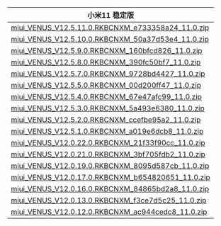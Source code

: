 | 小米11  稳定版    |
| ---- |
| [miui_VENUS_V12.5.11.0.RKBCNXM_e733358a24_11.0.zip](https://bigota.d.miui.com/V12.5.11.0.RKBCNXM/miui_VENUS_V12.5.11.0.RKBCNXM_e733358a24_11.0.zip)    |
| [miui_VENUS_V12.5.10.0.RKBCNXM_50a37d53e4_11.0.zip](https://bigota.d.miui.com/V12.5.10.0.RKBCNXM/miui_VENUS_V12.5.10.0.RKBCNXM_50a37d53e4_11.0.zip)    |
| [miui_VENUS_V12.5.9.0.RKBCNXM_160bfcd826_11.0.zip](https://bigota.d.miui.com/V12.5.9.0.RKBCNXM/miui_VENUS_V12.5.9.0.RKBCNXM_160bfcd826_11.0.zip)    |
| [miui_VENUS_V12.5.8.0.RKBCNXM_390fc50bf7_11.0.zip](https://bigota.d.miui.com/V12.5.8.0.RKBCNXM/miui_VENUS_V12.5.8.0.RKBCNXM_390fc50bf7_11.0.zip)    |
| [miui_VENUS_V12.5.7.0.RKBCNXM_9728bd4427_11.0.zip](https://bigota.d.miui.com/V12.5.7.0.RKBCNXM/miui_VENUS_V12.5.7.0.RKBCNXM_9728bd4427_11.0.zip)    |
| [miui_VENUS_V12.5.5.0.RKBCNXM_00d200ff47_11.0.zip](https://bigota.d.miui.com/V12.5.5.0.RKBCNXM/miui_VENUS_V12.5.5.0.RKBCNXM_00d200ff47_11.0.zip)    |
| [miui_VENUS_V12.5.4.0.RKBCNXM_67e47afc99_11.0.zip](https://bigota.d.miui.com/V12.5.4.0.RKBCNXM/miui_VENUS_V12.5.4.0.RKBCNXM_67e47afc99_11.0.zip)    |
| [miui_VENUS_V12.5.3.0.RKBCNXM_5a493e6380_11.0.zip](https://bigota.d.miui.com/V12.5.3.0.RKBCNXM/miui_VENUS_V12.5.3.0.RKBCNXM_5a493e6380_11.0.zip)    |
| [miui_VENUS_V12.5.2.0.RKBCNXM_ccefbe95a2_11.0.zip](https://bigota.d.miui.com/V12.5.2.0.RKBCNXM/miui_VENUS_V12.5.2.0.RKBCNXM_ccefbe95a2_11.0.zip)    |
| [miui_VENUS_V12.5.1.0.RKBCNXM_a019e6dcb8_11.0.zip](https://bigota.d.miui.com/V12.5.1.0.RKBCNXM/miui_VENUS_V12.5.1.0.RKBCNXM_a019e6dcb8_11.0.zip)    |
| [miui_VENUS_V12.0.22.0.RKBCNXM_21f33f90cc_11.0.zip](https://bigota.d.miui.com/V12.0.22.0.RKBCNXM/miui_VENUS_V12.0.22.0.RKBCNXM_21f33f90cc_11.0.zip)    |
| [miui_VENUS_V12.0.21.0.RKBCNXM_3bf705fdb2_11.0.zip](https://bigota.d.miui.com/V12.0.21.0.RKBCNXM/miui_VENUS_V12.0.21.0.RKBCNXM_3bf705fdb2_11.0.zip)    |
| [miui_VENUS_V12.0.19.0.RKBCNXM_8095d587cb_11.0.zip](https://bigota.d.miui.com/V12.0.19.0.RKBCNXM/miui_VENUS_V12.0.19.0.RKBCNXM_8095d587cb_11.0.zip)    |
| [miui_VENUS_V12.0.17.0.RKBCNXM_b654820651_11.0.zip](https://bigota.d.miui.com/V12.0.17.0.RKBCNXM/miui_VENUS_V12.0.17.0.RKBCNXM_b654820651_11.0.zip)    |
| [miui_VENUS_V12.0.16.0.RKBCNXM_84865bd2a8_11.0.zip](https://bigota.d.miui.com/V12.0.16.0.RKBCNXM/miui_VENUS_V12.0.16.0.RKBCNXM_84865bd2a8_11.0.zip)    |
| [miui_VENUS_V12.0.13.0.RKBCNXM_f3ce7d5c25_11.0.zip](https://bigota.d.miui.com/V12.0.13.0.RKBCNXM/miui_VENUS_V12.0.13.0.RKBCNXM_f3ce7d5c25_11.0.zip)    |
| [miui_VENUS_V12.0.12.0.RKBCNXM_ac944cedc8_11.0.zip](https://bigota.d.miui.com/V12.0.12.0.RKBCNXM/miui_VENUS_V12.0.12.0.RKBCNXM_ac944cedc8_11.0.zip)    |
